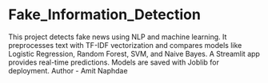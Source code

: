# Fake_Information_Detection
This project detects fake news using NLP and machine learning. It preprocesses text with TF-IDF vectorization and compares models like Logistic Regression, Random Forest, SVM, and Naive Bayes. A Streamlit app provides real-time predictions. Models are saved with Joblib for deployment.
Author - Amit Naphdae
